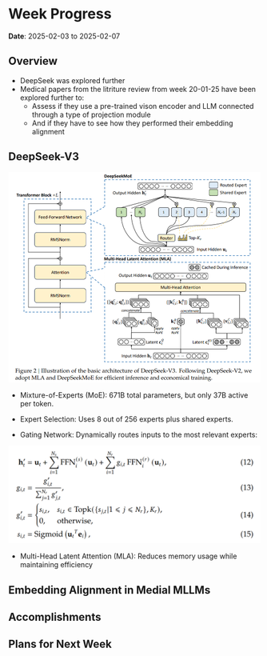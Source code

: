 # Week Progress

**Date**: 2025-02-03 to 2025-02-07

## Overview

- DeepSeek was explored further
- Medical papers from the litriture review from week 20-01-25 have been explored further to:
    - Assess if they use a pre-trained vison encoder and LLM connected through a type of projection module
    - And if they have to see how they performed their embedding alignment

## DeepSeek-V3
<img src="Images/DeepSeekPNG.png" alt="Image 1" style="flex: 1; max-width: 100%; height: auto;">

- Mixture-of-Experts (MoE): 671B total parameters, but only 37B active per token.

- Expert Selection: Uses 8 out of 256 experts plus shared experts.

- Gating Network: Dynamically routes inputs to the most relevant experts:

<img src="Images/MoEeq.png" alt="Image 1" style="flex: 1; max-width: 100%; height: auto;">

- Multi-Head Latent Attention (MLA): Reduces memory usage while maintaining efficiency

## Embedding Alignment in Medial MLLMs

## Accomplishments

## Plans for Next Week
